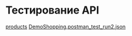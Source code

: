 # Тестирование API  
[products](https://juniors-8228.postman.co/workspace/Juniors-Workspace~0f16e920-bfcd-481e-9614-120602a43a0e/collection/38276556-3b0da222-823c-4a5a-b369-acf0856a8e5b?action=share&creator=38276556&active-environment=38276556-abe957dd-0515-43bf-b804-37ed2f7dcf56)
[DemoShopping.postman_test_run2.json](https://github.com/user-attachments/files/17034207/DemoShopping.postman_test_run2.json)  
